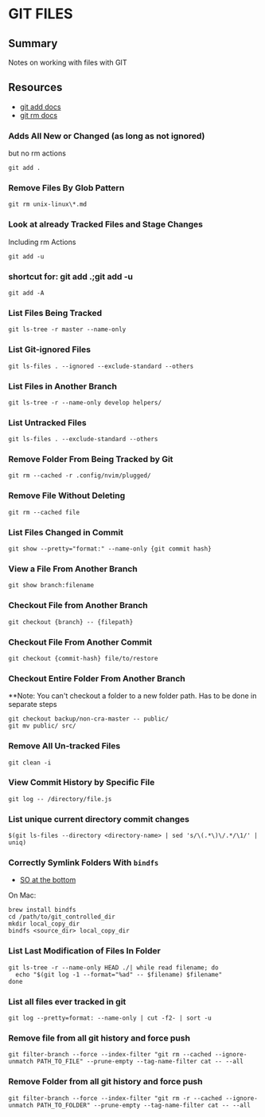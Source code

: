 # GIT FILES

## Summary

Notes on working with files with GIT

## Resources

- [git add docs](https://git-scm.com/docs/git-add)
- [git rm docs](https://git-scm.com/docs/git-rm)

### Adds All New or Changed (as long as not ignored)

but no rm actions

```console
git add .
```

### Remove Files By Glob Pattern

```console
git rm unix-linux\*.md
```

### Look at already Tracked Files and Stage Changes

Including rm Actions

```console
git add -u
```

### shortcut for: git add .;git add -u

```console
git add -A
```

### List Files Being Tracked

```console
git ls-tree -r master --name-only
```

### List Git-ignored Files

```console
git ls-files . --ignored --exclude-standard --others
```

### List Files in Another Branch

```console
git ls-tree -r --name-only develop helpers/
```

### List Untracked Files

```console
git ls-files . --exclude-standard --others
```

### Remove Folder From Being Tracked by Git

```console
git rm --cached -r .config/nvim/plugged/
```

### Remove File Without Deleting

```console
git rm --cached file
```

### List Files Changed in Commit

```console
git show --pretty="format:" --name-only {git commit hash}
```

### View a File From Another Branch

```console
git show branch:filename
```

### Checkout File from Another Branch

```console
git checkout {branch} -- {filepath}
```

### Checkout File From Another Commit

```console
git checkout {commit-hash} file/to/restore
```

### Checkout Entire Folder From Another Branch

\*\*Note: You can't checkout a folder to a new folder path. Has to be done in
separate steps

```console
git checkout backup/non-cra-master -- public/
git mv public/ src/
```

### Remove All Un-tracked Files

```console
git clean -i
```

### View Commit History by Specific File

```console
git log -- /directory/file.js
```

### List unique current directory commit changes

```console
$(git ls-files --directory <directory-name> | sed 's/\(.*\)\/.*/\1/' | uniq)
```

### Correctly Symlink Folders With `bindfs`

- [SO at the bottom](https://stackoverflow.com/questions/86402/how-can-i-get-git-to-follow-symlinks)

On Mac:

```console
brew install bindfs
cd /path/to/git_controlled_dir
mkdir local_copy_dir
bindfs <source_dir> local_copy_dir
```

### List Last Modification of Files In Folder

```console
git ls-tree -r --name-only HEAD ./| while read filename; do
  echo "$(git log -1 --format="%ad" -- $filename) $filename"
done
```

### List all files ever tracked in git

```console
git log --pretty=format: --name-only | cut -f2- | sort -u
```

### Remove file from all git history and force push

```console
git filter-branch --force --index-filter "git rm --cached --ignore-unmatch PATH_TO_FILE" --prune-empty --tag-name-filter cat -- --all
```

### Remove Folder from all git history and force push

```console
git filter-branch --force --index-filter "git rm -r --cached --ignore-unmatch PATH_TO_FOLDER" --prune-empty --tag-name-filter cat -- --all
```
